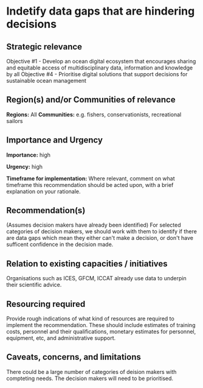 # Indetify data gaps that are hindering decisions

## Strategic relevance

Objective #1 - Develop an ocean digital ecosystem that encourages sharing and equitable access of multidisciplinary data, information and knowledge by all
Objective #4 - Prioritise digital solutions that support decisions for sustainable ocean management

## Region(s) and/or Communities of relevance

**Regions:** All
**Communities:** e.g. fishers, conservationists, recreational sailors

## Importance and Urgency

**Importance:** high

**Urgency:** high

**Timeframe for implementation:** Where relevant, comment on what timeframe this recommendation should be acted upon, with a brief explanation on your rationale.

## Recommendation(s)

(Assumes decision makers have already been identified)
For selected categories of decision makers, we should work with them to identify if there are data gaps which mean they either can't make a decision, or don't have sufficent confidence in the decision made.


## Relation to existing capacities / initiatives

Organisations such as ICES, GFCM, ICCAT already use data to underpin their scientific advice.

## Resourcing required

Provide rough indications of what kind of resources are required to implement the recommendation. 
These should include estimates of training costs, personnel and their qualifications, monetary estimates for personnel, equipment, etc, and administrative support. 

## Caveats, concerns, and limitations 

There could be a large number of categories of deision makers with compteting needs.  The decision makers will need to be prioritised.
